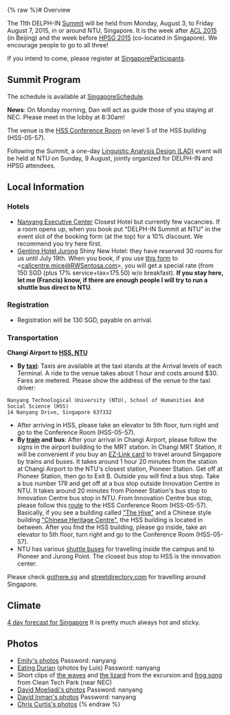 {% raw %}# Overview

The 11th DELPH-IN [Summit](https://delph-in.github.io/docs/summits/SummitTop) will be held from Monday, August
3, to Friday August 7, 2015, in or around NTU, Singapore. It is the week
after [ACL 2015](http://acl2015.org/) (in Beijing) and the week before
[HPSG 2015](http://compling.hss.ntu.edu.sg/events/2015-hpsg/)
(co-located in Singapore). We encourage people to go to all three!

If you intend to come, please register at
[SingaporeParticipants](https://delph-in.github.io/docs/summits/SingaporeParticipants).

## Summit Program

The schedule is available at [SingaporeSchedule](https://delph-in.github.io/docs/summits/SingaporeSchedule).

**News**: On Monday morning, Dan will act as guide those of you staying
at NEC. Please meet in the lobby at 8:30am!

The venue is the [HSS Conference
Room](http://maps.ntu.edu.sg/maps#q:HSS%20conference%20room) on level 5
of the HSS building (HSS-05-57).

Following the Summit, a one-day [Linguistic Analysis Design
(LAD)](http://moin.delph-in.net/LinguisticAnalysisDesignSingapore) event
will be held at NTU on Sunday, 9 August, jointly organized for DELPH-IN
and HPSG attendees.

## Local Information

### Hotels

- [Nanyang Executive
Center](http://www.ntu.edu.sg/nec/Pages/default.aspx) Closest Hotel
but currently few vacancies. If a room opens up, when you book put
"DELPH-IN Summit at NTU" in the event slot of the booking form (at
the top) for a 10% discount. We recommend you try here first.
- [Genting Hotel
Jurong](http://www.rwsentosa.com/language/en-US/Homepage/HotelsAndSpa/GentingHotelJurong)
Shiny New Hotel: they have reserved 30 rooms for us until July 19th.
When you book, if you use [this
form](http://compling.hss.ntu.edu.sg/events/2015-hpsg/genting.docx)
to &lt;callcentre.mice@RWSentosa.com&gt;, you will get a special
rate (from 150 SGD (plus 17% service+tax=175.50) w/o breakfast).
**If you stay here, let me (Francis) know, if there are enough
people I will try to run a shuttle bus direct to NTU**.

### Registration

- Registration will be 130 SGD, payable on arrival.

### Transportation

**Changi Airport to [HSS,
NTU](http://www.hss.ntu.edu.sg/ContactUs/Pages/Home.aspx)**

- **By
[taxi](http://www.changiairport.com/en/transport/public-transport.html/#taxi)**:
Taxis are available at the taxi stands at the Arrival levels of each
Terminal. A ride to the venue takes about 1 hour and costs around
$30. Fares are metered. Please show the address of the venue to the
taxi driver:

<!-- -->


    Nanyang Technological University (NTU), School of Humanities And Social Science (HSS)
    14 Nanyang Drive, Singapore 637332

- After arriving in HSS, please take an elevator to 5th floor, turn
right and go to the Conference Room (HSS-05-57).
- **By
[train](http://www.changiairport.com/en/transport/public-transport.html/#train)
and bus**: After your arrival in Changi Airport, please follow the
signs in the airport building to the MRT station. In Changi MRT
Station, it will be convenient if you buy an [EZ-Link
card](http://home.ezlink.com.sg/) to travel around Singapore by
trains and buses. It takes around 1 hour 20 minutes from the station
at Changi Airport to the NTU's closest station, Pioneer Station. Get
off at Pioneer Station, then go to Exit B. Outside you will find a
bus stop. Take a bus number 179 and get off at a bus stop outside
Innovation Centre in NTU. It takes around 20 minutes from Pioneer
Station's bus stop to Innovation Centre bus stop in NTU. From
Innovation Centre bus stop, please follow this
[route](http://maps.ntu.edu.sg/maps#q:from%201.34232908118%2C103.683973929%20to%20HSS%20conference%20room)
to the HSS Conference Room (HSS-05-57). Basically, if you see a
building called ["The
Hive"](https://twitter.com/NTUsg/status/625506725848707074) and a
Chinese style building ["Chinese Heritage
Centre"](http://chc.ntu.edu.sg/Pages/Home.aspx), the HSS building is
located in between. After you find the HSS building, please go
inside, take an elevator to 5th floor, turn right and go to the
Conference Room (HSS-05-57).
- NTU has various [shuttle
buses](http://www.ntu.edu.sg/has/Transportation/Pages/GettingAroundNTU.aspx)
for travelling inside the campus and to Pioneer and Jurong Point.
The closest bus stop to HSS is the innovation center.

Please check [gothere.sg](http://gothere.sg/maps) and
[streetdirectory.com](http://www.streetdirectory.com/) for travelling
around Singapore.

## Climate

[4 day forecast for
Singapore](http://www.nea.gov.sg/weather-climate/forecasts/4-day-outlook)
It is pretty much always hot and sticky.

## Photos

- [Emily's photos](https://erbonzo.smugmug.com/Travel/DELPH-IN-2015/)
Password: nanyang
- [Eating
Durian](https://erbonzo.smugmug.com/Travel/DELPH-IN-2015-Durian/)
(photos by Luis) Password: nanyang
- Short clips of [the waves](https://vimeo.com/135652690) and [the
lizard](https://vimeo.com/135652691) from the excursion and [frog
song](https://vimeo.com/135931689) from Clean Tech Park (near NEC)
- [David Moeljadi's
photos](http://davidmoeljadi.smugmug.com/DELPH-IN2015/n-cqjKm2)
Password: nanyang
- [David Inman's
photos](https://davidinman.smugmug.com/Singapore-DELPHIN/) Password:
nanyang
- [Chris Curtis's
photos](https://www.flickr.com/photos/135722802@N07/albums)
<update date omitted for speed>{% endraw %}